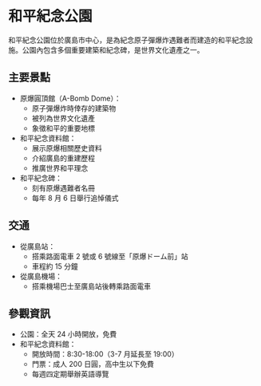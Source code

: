 # 和平紀念公園

和平紀念公園位於廣島市中心，是為紀念原子彈爆炸遇難者而建造的和平紀念設施。公園內包含多個重要建築和紀念碑，是世界文化遺產之一。

## 主要景點

- 原爆圓頂館（A-Bomb Dome）：
  - 原子彈爆炸時倖存的建築物
  - 被列為世界文化遺產
  - 象徵和平的重要地標
- 和平紀念資料館：
  - 展示原爆相關歷史資料
  - 介紹廣島的重建歷程
  - 推廣世界和平理念
- 和平紀念碑：
  - 刻有原爆遇難者名冊
  - 每年 8 月 6 日舉行追悼儀式

## 交通

- 從廣島站：
  - 搭乘路面電車 2 號或 6 號線至「原爆ドーム前」站
  - 車程約 15 分鐘
- 從廣島機場：
  - 搭乘機場巴士至廣島站後轉乘路面電車

## 參觀資訊

- 公園：全天 24 小時開放，免費
- 和平紀念資料館：
  - 開放時間：8:30-18:00（3-7 月延長至 19:00）
  - 門票：成人 200 日圓，高中生以下免費
  - 每週四定期舉辦英語導覽
